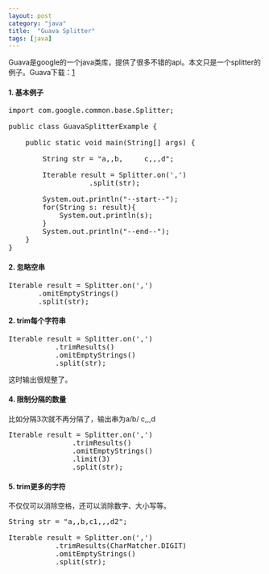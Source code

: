 ```yaml
---
layout: post
category: "java"
title:  "Guava Splitter"
tags: [java]
---
```


Guava是google的一个java类库，提供了很多不错的api。本文只是一个splitter的例子。Guava下载：[1](https://code.google.com/p/guava-libraries/)

#### 1. 基本例子

<pre>
import com.google.common.base.Splitter;
 
public class GuavaSplitterExample {
 
	public static void main(String[] args) {
 
		String str = "a,,b,     c,,,d";
 
		Iterable<String> result = Splitter.on(',')
			       .split(str);
 
		System.out.println("--start--");
		for(String s: result){
			System.out.println(s);
		}
		System.out.println("--end--");
	}
}
</pre>

#### 2. 忽略空串

<pre>
Iterable<String> result = Splitter.on(',')
       .omitEmptyStrings()
       .split(str);
</pre>

#### 2. trim每个字符串

<pre>
Iterable<String> result = Splitter.on(',')
	       .trimResults()
	       .omitEmptyStrings()
	       .split(str);
</pre>
这时输出很规整了。

#### 4. 限制分隔的数量

比如分隔3次就不再分隔了，输出串为a/b/ c,,,d

<pre>
Iterable<String> result = Splitter.on(',')
		       .trimResults()
		       .omitEmptyStrings()
		       .limit(3)
		       .split(str);
</pre>

#### 5. trim更多的字符

不仅仅可以消除空格，还可以消除数字、大小写等。

<pre>
String str = "a,,b,c1,,,d2";
 
Iterable<String> result = Splitter.on(',')
	       .trimResults(CharMatcher.DIGIT)
	       .omitEmptyStrings()
	       .split(str);
</pre>